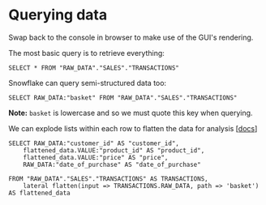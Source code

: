 # Querying data

Swap back to the console in browser to make use of the GUI's rendering.

The most basic query is to retrieve everything:

    SELECT * FROM "RAW_DATA"."SALES"."TRANSACTIONS"

Snowflake can query semi-structured data too:

    SELECT RAW_DATA:"basket" FROM "RAW_DATA"."SALES"."TRANSACTIONS"

**Note:** `basket` is lowercase and so we must quote this key when querying.

We can explode lists within each row to flatten the data for analysis [[docs](https://docs.snowflake.com/en/sql-reference/functions/flatten.html)]

    SELECT RAW_DATA:"customer_id" AS "customer_id",
        flattened_data.VALUE:"product_id" AS "product_id",
        flattened_data.VALUE:"price" AS "price",
        RAW_DATA:"date_of_purchase" AS "date_of_purchase"

    FROM "RAW_DATA"."SALES"."TRANSACTIONS" AS TRANSACTIONS,
        lateral flatten(input => TRANSACTIONS.RAW_DATA, path => 'basket') AS flattened_data  
